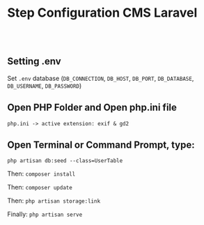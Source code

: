 
<h1>Step Configuration CMS Laravel</h1>
<br><br>

## Setting .env

Set `.env` database (`DB_CONNECTION`, `DB_HOST`, `DB_PORT`, `DB_DATABASE`, `DB_USERNAME`, `DB_PASSWORD`)


## Open PHP Folder and Open php.ini file

`php.ini -> active extension: exif & gd2`

## Open Terminal or Command Prompt, type:

`php artisan db:seed --class=UserTable`

Then:
`composer install`

Then:
`composer update`

Then:
`php artisan storage:link`

Finally:
`php artisan serve`

